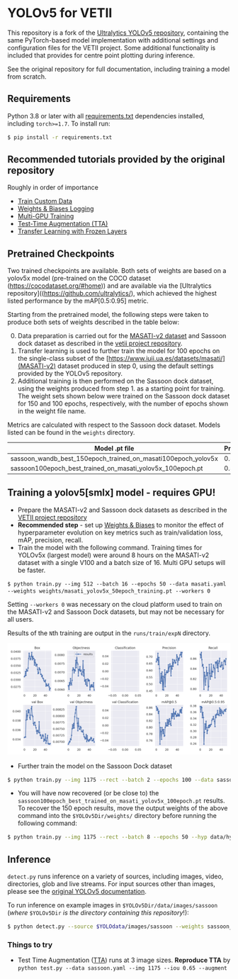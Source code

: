 # YOLOv5 for VETII

This repository is a fork of the [Ultralytics YOLOv5 repository](https://github.com/ultralytics/yolov5), containing the same PyTorch-based model implementation with additional settings and configuration files for the VETII project. Some additional functionality is included that provides for centre point plotting during inference.

See the original repository for full documentation, including training a model from scratch.


## Requirements

Python 3.8 or later with all [requirements.txt](https://github.com/harryjmoss/yolov5/blob/main/requirements.txt) dependencies installed, including `torch>=1.7`. To install run:
```bash
$ pip install -r requirements.txt
```

## Recommended tutorials provided by the original repository

Roughly in order of importance

* [Train Custom Data](https://github.com/ultralytics/yolov5/wiki/Train-Custom-Data)&nbsp;
* [Weights & Biases Logging](https://github.com/ultralytics/yolov5/issues/1289)&nbsp;
* [Multi-GPU Training](https://github.com/ultralytics/yolov5/issues/475)
* [Test-Time Augmentation (TTA)](https://github.com/ultralytics/yolov5/issues/303)
* [Transfer Learning with Frozen Layers](https://github.com/ultralytics/yolov5/issues/1314)&nbsp;

## Pretrained Checkpoints
Two trained checkpoints are available. Both sets of weights are based on a yolov5x model (pre-trained on the COCO dataset (https://cocodataset.org/#home)) and are available via the [Ultralytics repository]((https://github.com/ultralytics/), which achieved the highest listed performance by the mAP[0.5:0.95] metric.

Starting from the pretrained model, the following steps were taken to produce both sets of weights described in the table below:

0) Data preparation is carried out for the [MASATI-v2 dataset](https://www.iuii.ua.es/datasets/masati/) and Sassoon dock dataset as described in the [vetii project repository](https://github.com/UCL-RITS/vetii).
1) Transfer learning is used to further train the model for 100 epochs on the single-class subset of the [https://www.iuii.ua.es/datasets/masati/](MASATI-v2) dataset produced in step 0, using the default settings provided by the YOLOv5 repository.
2) Additional training is then performed on the Sassoon dock dataset, using the weights produced from step 1. as a starting point for training. The weight sets shown below were trained on the Sassoon dock dataset for 150 and 100 epochs, respectively, with the number of epochs shown in the weight file name.

Metrics are calculated with respect to the Sassoon dock dataset. Models listed can be found in the `weights` directory.

| Model .pt file | Precision| Recall | mAP[0.5] | mAP[0.5:0.95] |
| --- | --- | --- | --- | --- |
| sassoon_wandb_best_150epoch_trained_on_masati100epoch_yolov5x | 0.523 | 0.958 | 0.923 | 0.550 |
| sassoon100epoch_best_trained_on_masati_yolov5x_100epoch.pt | 0.532 | 0.948 | 0.921 | 0.562 |

## Training a yolov5[smlx] model - requires GPU!

* Prepare the MASATI-v2 and Sassoon dock datasets as described in the [VETII project repository](https://github.com/UCL-RITS/vetii/)
* **Recommended step** - set up [Weights & Biases](https://wandb.ai/) to monitor the effect of hyperparameter evolution on key metrics such as train/validation loss, mAP, precision, recall.
* Train the model with the following command. Training times for YOLOv5x (largest model) were around 8 hours on the MASATI-v2 dataset with a single V100 and a batch size of 16. Multi GPU setups will be faster.

```
$ python train.py --img 512 --batch 16 --epochs 50 --data masati.yaml --weights weights/masati_yolov5x_50epoch_training.pt --workers 0
```
Setting `--workers 0` was necessary on the cloud platform used to train on the MASATI-v2 and Sassoon Dock datasets, but may not be necessary for all users. 

Results of the `N`th training are output in the `runs/train/expN` directory.

<img src="example_results/masati_metrics.png" width="900">

* Further train the model on the Sassoon Dock dataset
 ```bash
 $ python train.py --img 1175 --rect --batch 2 --epochs 100 --data sassoon.yaml --weights weights/masati_yolov5x_100epoch_best.pt --workers 0
 ```
* You will have now recovered (or be close to) the `sassoon100epoch_best_trained_on_masati_yolov5x_100epoch.pt` results. To recover the 150 epoch results, move the output weights of the above command into the `$YOLOv5Dir/weights/` directory before running the following command:
```bash
$ python train.py --img 1175 --rect --batch 8 --epochs 50 --hyp data/hyp.sassoon.yaml --data sassoon.yaml --weights weights/sassoon100epoch_best_trained_on_masati_yolov5x_100epoch.pt --workers 0
```

## Inference

`detect.py` runs inference on a variety of sources, including images, video, directories, glob and live streams. For input sources other than images, please see the [original YOLOv5 documentation](https://github.com/ultralytics/yolov5#inference).

To run inference on example images in `$YOLOv5Dir/data/images/sassoon` (*where* `$YOLOv5Dir` *is the directory containing this repository*!):
```bash
$ python detect.py --source $YOLOdata/images/sassoon --weights sassoon_wandb_best_150epoch_trained_on_masati100epoch_yolov5x --conf 0.25
```

### Things to try
* Test Time Augmentation ([TTA](https://github.com/ultralytics/yolov5/issues/303)) runs at 3 image sizes. **Reproduce TTA** by `python test.py --data sassoon.yaml --img 1175 --iou 0.65 --augment` 







